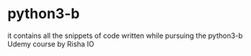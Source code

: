 # python3-b
it contains all the snippets of code written while pursuing the python3-b Udemy course by Risha IO
